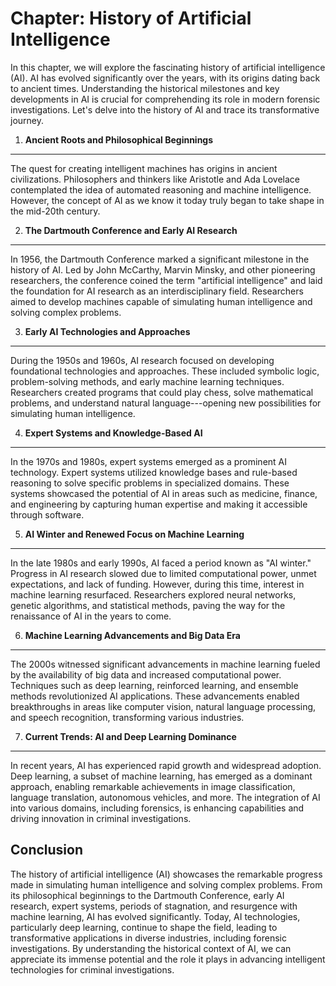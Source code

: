Chapter: History of Artificial Intelligence
===========================================

In this chapter, we will explore the fascinating history of artificial intelligence (AI). AI has evolved significantly over the years, with its origins dating back to ancient times. Understanding the historical milestones and key developments in AI is crucial for comprehending its role in modern forensic investigations. Let's delve into the history of AI and trace its transformative journey.

1. **Ancient Roots and Philosophical Beginnings**
-------------------------------------------------

The quest for creating intelligent machines has origins in ancient civilizations. Philosophers and thinkers like Aristotle and Ada Lovelace contemplated the idea of automated reasoning and machine intelligence. However, the concept of AI as we know it today truly began to take shape in the mid-20th century.

2. **The Dartmouth Conference and Early AI Research**
-----------------------------------------------------

In 1956, the Dartmouth Conference marked a significant milestone in the history of AI. Led by John McCarthy, Marvin Minsky, and other pioneering researchers, the conference coined the term "artificial intelligence" and laid the foundation for AI research as an interdisciplinary field. Researchers aimed to develop machines capable of simulating human intelligence and solving complex problems.

3. **Early AI Technologies and Approaches**
-------------------------------------------

During the 1950s and 1960s, AI research focused on developing foundational technologies and approaches. These included symbolic logic, problem-solving methods, and early machine learning techniques. Researchers created programs that could play chess, solve mathematical problems, and understand natural language---opening new possibilities for simulating human intelligence.

4. **Expert Systems and Knowledge-Based AI**
--------------------------------------------

In the 1970s and 1980s, expert systems emerged as a prominent AI technology. Expert systems utilized knowledge bases and rule-based reasoning to solve specific problems in specialized domains. These systems showcased the potential of AI in areas such as medicine, finance, and engineering by capturing human expertise and making it accessible through software.

5. **AI Winter and Renewed Focus on Machine Learning**
------------------------------------------------------

In the late 1980s and early 1990s, AI faced a period known as "AI winter." Progress in AI research slowed due to limited computational power, unmet expectations, and lack of funding. However, during this time, interest in machine learning resurfaced. Researchers explored neural networks, genetic algorithms, and statistical methods, paving the way for the renaissance of AI in the years to come.

6. **Machine Learning Advancements and Big Data Era**
-----------------------------------------------------

The 2000s witnessed significant advancements in machine learning fueled by the availability of big data and increased computational power. Techniques such as deep learning, reinforced learning, and ensemble methods revolutionized AI applications. These advancements enabled breakthroughs in areas like computer vision, natural language processing, and speech recognition, transforming various industries.

7. **Current Trends: AI and Deep Learning Dominance**
-----------------------------------------------------

In recent years, AI has experienced rapid growth and widespread adoption. Deep learning, a subset of machine learning, has emerged as a dominant approach, enabling remarkable achievements in image classification, language translation, autonomous vehicles, and more. The integration of AI into various domains, including forensics, is enhancing capabilities and driving innovation in criminal investigations.

Conclusion
----------

The history of artificial intelligence (AI) showcases the remarkable progress made in simulating human intelligence and solving complex problems. From its philosophical beginnings to the Dartmouth Conference, early AI research, expert systems, periods of stagnation, and resurgence with machine learning, AI has evolved significantly. Today, AI technologies, particularly deep learning, continue to shape the field, leading to transformative applications in diverse industries, including forensic investigations. By understanding the historical context of AI, we can appreciate its immense potential and the role it plays in advancing intelligent technologies for criminal investigations.

